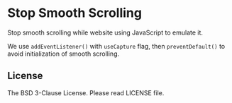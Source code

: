 Stop Smooth Scrolling
=====================

Stop smooth scrolling while website using JavaScript to emulate it.

We use `addEventListener()` with `useCapture` flag, then `preventDefault()` to avoid initialization of smooth scrolling.

License
-------

The BSD 3-Clause License.  Please read LICENSE file.
